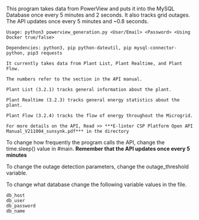 This program takes data from PowerView and puts it into the MySQL Database once every 5 minutes and 2 seconds. It also tracks grid outages. The API updates once every 5 minutes and ~0.8 seconds.

```
Usage: python3 powerview_generation.py <User/Email> <Password> <Using Docker true/false>
```

```
Dependencies: python3, pip python-dateutil, pip mysql-connector-python, pip3 requests
```

```
It currently takes data from Plant List, Plant Realtime, and Plant Flow.

The numbers refer to the section in the API manual.

Plant List (3.2.1) tracks general information about the plant.

Plant Realtime (3.2.3) tracks general energy statistics about the plant.

Plant Flow (3.2.4) tracks the flow of energy throughout the Microgrid.

For more details on the API, Read >> ***E-linter CSP Platform Open API Manual_V211004_sunsynk.pdf*** in the directory
```

To change how frequently the program calls the API, change the time.sleep() value in #main. **Remember that the API updates once every 5 minutes**

To change the outage detection parameters, change the outage_threshold variable.

To change what database change the following variable values in the file.

```
db_host
db_user
db_password
db_name
```
